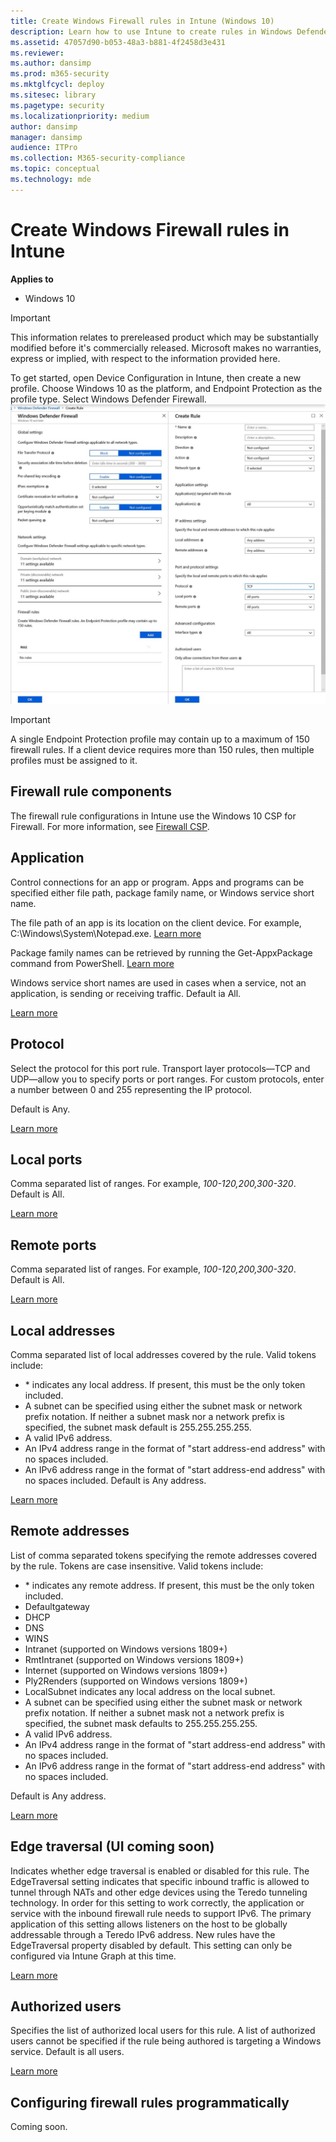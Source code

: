 ```yaml
---
title: Create Windows Firewall rules in Intune (Windows 10)
description: Learn how to use Intune to create rules in Windows Defender Firewall with Advanced Security. Start by creating a profile in Device Configuration in Intune.
ms.assetid: 47057d90-b053-48a3-b881-4f2458d3e431
ms.reviewer: 
ms.author: dansimp
ms.prod: m365-security
ms.mktglfcycl: deploy
ms.sitesec: library
ms.pagetype: security
ms.localizationpriority: medium
author: dansimp
manager: dansimp
audience: ITPro
ms.collection: M365-security-compliance
ms.topic: conceptual
ms.technology: mde
---
```


# Create Windows Firewall rules in Intune

**Applies to**
-   Windows 10

>[!IMPORTANT]
>This information relates to prereleased product which may be substantially modified before it's commercially released. Microsoft makes no warranties, express or implied, with respect to the information provided here.

To get started, open Device Configuration in Intune, then create a new profile. 
Choose Windows 10 as the platform, and Endpoint Protection as the profile type. 
Select Windows Defender Firewall.
![Windows Defender Firewall in Intune.](images/windows-firewall-intune.png)

>[!IMPORTANT]
>A single Endpoint Protection profile may contain up to a maximum of 150 firewall rules. If a client device requires more than 150 rules, then multiple profiles must be assigned to it.

## Firewall rule components

The firewall rule configurations in Intune use the Windows 10 CSP for Firewall. For more information, see [Firewall CSP](/windows/client-management/mdm/firewall-csp).

## Application
Control connections for an app or program. 
Apps and programs can be specified either file path, package family name, or Windows service short name. 

The file path of an app is its location on the client device. 
For example, C:\Windows\System\Notepad.exe. 
[Learn more](/windows/client-management/mdm/firewall-csp#filepath) 

Package family names can be retrieved by running the Get-AppxPackage command from PowerShell. 
[Learn more](https://aka.ms/intunefirewallPackageNameFromPowerShell) 

Windows service short names are used in cases when a service, not an application, is sending or receiving traffic. 
Default ia All. 

[Learn more](/windows/client-management/mdm/firewall-csp#servicename)

## Protocol
Select the protocol for this port rule. Transport layer protocols—TCP and UDP—allow you to specify ports or port ranges. For custom protocols, enter a number between 0 and 255 representing the IP protocol. 

Default is Any. 

[Learn more](/windows/client-management/mdm/firewall-csp#protocol)

## Local ports
Comma separated list of ranges. For example, *100-120,200,300-320*. Default is All. 

[Learn more](/windows/client-management/mdm/firewall-csp#localportranges)

## Remote ports
Comma separated list of ranges. For example, *100-120,200,300-320*. Default is All. 

[Learn more](/windows/client-management/mdm/firewall-csp#remoteportranges)

## Local addresses
Comma separated list of local addresses covered by the rule. Valid tokens include:
- \* indicates any local address. If present, this must be the only token included. 
- A subnet can be specified using either the subnet mask or network prefix notation. If neither a subnet mask nor a network prefix is specified, the subnet mask default is  255.255.255.255. 
- A valid IPv6 address. 
- An IPv4 address range in the format of "start address-end address" with no spaces included. 
- An IPv6 address range in the format of "start address-end address" with no spaces included. Default is Any address. 

[Learn more](/windows/client-management/mdm/firewall-csp#localaddressranges)

## Remote addresses
List of comma separated tokens specifying the remote addresses covered by the rule. Tokens are case insensitive. Valid tokens include:
- \* indicates any remote address. If present, this must be the only token included. 
- Defaultgateway 
- DHCP 
- DNS 
- WINS 
- Intranet (supported on Windows versions 1809+) 
- RmtIntranet (supported on Windows versions 1809+) 
- Internet (supported on Windows versions 1809+) 
- Ply2Renders (supported on Windows versions 1809+) 
- LocalSubnet indicates any local address on the local subnet. 
- A subnet can be specified using either the subnet mask or network prefix notation. If neither a subnet mask not a network prefix is specified, the subnet mask defaults to 255.255.255.255. 
- A valid IPv6 address. 
- An IPv4 address range in the format of "start address-end address" with no spaces included. 
- An IPv6 address range in the format of "start address-end address" with no spaces included. 

Default is Any address. 

[Learn more](https://aka.ms/intunefirewallremotaddressrule)

## Edge traversal (UI coming soon)
Indicates whether edge traversal is enabled or disabled for this rule. The EdgeTraversal setting indicates that specific inbound traffic is allowed to tunnel through NATs and other edge devices using the Teredo tunneling technology. In order for this setting to work correctly, the application or service with the inbound firewall rule needs to support IPv6. The primary application of this setting allows listeners on the host to be globally addressable through a Teredo IPv6 address. New rules have the EdgeTraversal property disabled by default. This setting can only be configured via Intune Graph at this time. 

[Learn more](/windows/client-management/mdm/firewall-csp#edgetraversal)

## Authorized users
Specifies the list of authorized local users for this rule. A list of authorized users cannot be specified if the rule being authored is targeting a Windows service. Default is all users. 

[Learn more](/windows/client-management/mdm/firewall-csp#localuserauthorizedlist)

## Configuring firewall rules programmatically

Coming soon.